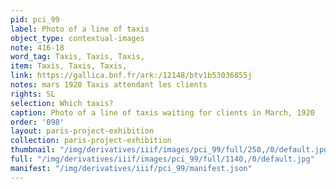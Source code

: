 ```yaml
---
pid: pci_99
label: Photo of a line of taxis
object_type: contextual-images
note: 416-18
word_tag: Taxis, Taxis, Taxis,
item: Taxis, Taxis, Taxis,
link: https://gallica.bnf.fr/ark:/12148/btv1b53036855j
notes: mars 1920 Taxis attendant les clients
rights: SL
selection: Which taxis?
caption: Photo of a line of taxis waiting for clients in March, 1920
order: '098'
layout: paris-project-exhibition
collection: paris-project-exhibition
thumbnail: "/img/derivatives/iiif/images/pci_99/full/250,/0/default.jpg"
full: "/img/derivatives/iiif/images/pci_99/full/1140,/0/default.jpg"
manifest: "/img/derivatives/iiif/pci_99/manifest.json"
---
```

